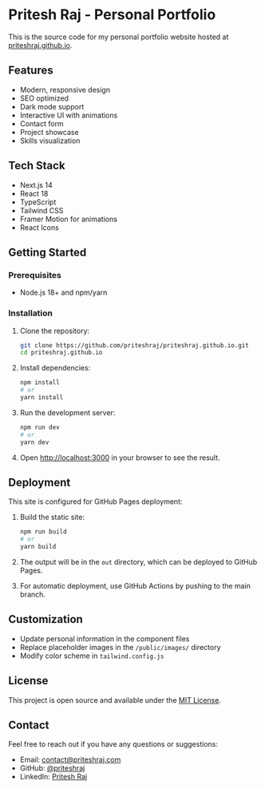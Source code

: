 # Pritesh Raj - Personal Portfolio

This is the source code for my personal portfolio website hosted at [priteshraj.github.io](https://priteshraj.github.io).

## Features

- Modern, responsive design
- SEO optimized
- Dark mode support
- Interactive UI with animations
- Contact form
- Project showcase
- Skills visualization

## Tech Stack

- Next.js 14
- React 18
- TypeScript
- Tailwind CSS
- Framer Motion for animations
- React Icons

## Getting Started

### Prerequisites

- Node.js 18+ and npm/yarn

### Installation

1. Clone the repository:
   ```bash
   git clone https://github.com/priteshraj/priteshraj.github.io.git
   cd priteshraj.github.io
   ```

2. Install dependencies:
   ```bash
   npm install
   # or
   yarn install
   ```

3. Run the development server:
   ```bash
   npm run dev
   # or
   yarn dev
   ```

4. Open [http://localhost:3000](http://localhost:3000) in your browser to see the result.

## Deployment

This site is configured for GitHub Pages deployment:

1. Build the static site:
   ```bash
   npm run build
   # or
   yarn build
   ```

2. The output will be in the `out` directory, which can be deployed to GitHub Pages.

3. For automatic deployment, use GitHub Actions by pushing to the main branch.

## Customization

- Update personal information in the component files
- Replace placeholder images in the `/public/images/` directory
- Modify color scheme in `tailwind.config.js`

## License

This project is open source and available under the [MIT License](LICENSE).

## Contact

Feel free to reach out if you have any questions or suggestions:

- Email: contact@priteshraj.com
- GitHub: [@priteshraj](https://github.com/priteshraj)
- LinkedIn: [Pritesh Raj](https://linkedin.com/in/priteshraj) 